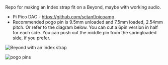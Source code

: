 Repo for making an Index strap fit on a Beyond, maybe with working audio.

- Pi Pico DAC - https://github.com/sctanf/picoamp
- Recommended pogo pin is 9.5mm unloaded and 7.5mm loaded, 2.54mm pitch. Or refer to the diagram below. You can cut a 6pin version in half for each side. You can push out the middle pin from the springloaded side, if you prefer.

![Beyond with an Index strap](../../blob/main/images/DSC_0304.jpg)

![pogo pins](../../blob/main/images/pogo.jpg)
